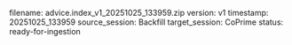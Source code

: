 filename: advice.index_v1_20251025_133959.zip
version: v1
timestamp: 20251025_133959
source_session: Backfill
target_session: CoPrime
status: ready-for-ingestion
